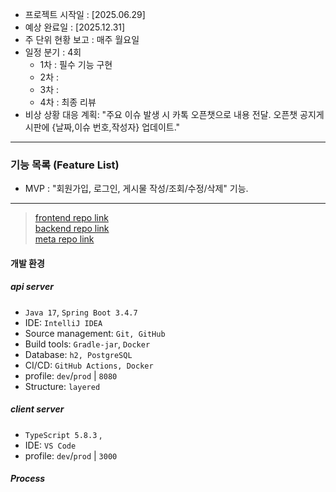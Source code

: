 - 프로젝트 시작일 : [2025.06.29]
- 예상 완료일 : [2025.12.31]
- 주 단위 현황 보고 : 매주 월요일
- 일정 분기 : 4회
  - 1차 : 필수 기능 구현
  - 2차 : 
  - 3차 : 
  - 4차 : 최종 리뷰
- 비상 상황 대응 계획: "주요 이슈 발생 시 카톡 오픈챗으로 내용 전달. 오픈챗 공지게시판에 {날짜,이슈 번호,작성자} 업데이트."

---
### 기능 목록 (Feature List)
- MVP : "회원가입, 로그인, 게시물 작성/조회/수정/삭제" 기능.

---
> [frontend repo link](https://github.com/Pofolit/pofolit_Fe)  
> [backend repo link](https://github.com/Pofolit/pofolit_Be)  
> [meta repo link](https://github.com/Pofolit/meta)

#### 개발 환경

##### api server
- `Java 17`, `Spring Boot 3.4.7`
- IDE: `IntelliJ IDEA`
- Source management: `Git, GitHub`
- Build tools: `Gradle-jar`, `Docker`
- Database: `h2, PostgreSQL`
- CI/CD: `GitHub Actions, Docker`
- profile: `dev`/`prod` | `8080`
- Structure: `layered`

##### client server
- `TypeScript 5.8.3` ,
- IDE: `VS Code`
- profile: `dev`/`prod` | `3000`

##### Process
>
> 